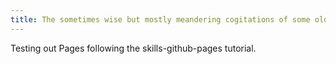 ```yaml
---
title: The sometimes wise but mostly meandering cogitations of some old geeks. 
---
```


Testing out Pages following the skills-github-pages tutorial. 
